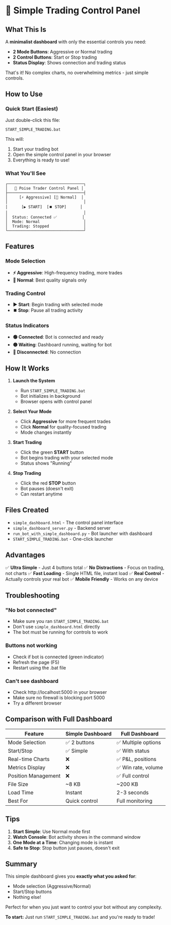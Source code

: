 # 🎯 Simple Trading Control Panel

## What This Is
A **minimalist dashboard** with only the essential controls you need:
- **2 Mode Buttons**: Aggressive or Normal trading
- **2 Control Buttons**: Start or Stop trading
- **Status Display**: Shows connection and trading status

That's it! No complex charts, no overwhelming metrics - just simple controls.

## How to Use

### Quick Start (Easiest)
Just double-click this file:
```
START_SIMPLE_TRADING.bat
```
This will:
1. Start your trading bot
2. Open the simple control panel in your browser
3. Everything is ready to use!

### What You'll See

```
┌─────────────────────────────────┐
│   🚀 Poise Trader Control Panel │
├─────────────────────────────────┤
│     [⚡ Aggressive] [🎯 Normal]  │
│                                 │
│      [▶️ START]  [⏹️ STOP]      │
│                                 │
│  Status: Connected ✅           │
│  Mode: Normal                   │
│  Trading: Stopped               │
└─────────────────────────────────┘
```

## Features

### Mode Selection
- **⚡ Aggressive**: High-frequency trading, more trades
- **🎯 Normal**: Best quality signals only

### Trading Control  
- **▶️ Start**: Begin trading with selected mode
- **⏹️ Stop**: Pause all trading activity

### Status Indicators
- **🟢 Connected**: Bot is connected and ready
- **🟡 Waiting**: Dashboard running, waiting for bot
- **🔴 Disconnected**: No connection

## How It Works

1. **Launch the System**
   - Run `START_SIMPLE_TRADING.bat`
   - Bot initializes in background
   - Browser opens with control panel

2. **Select Your Mode**
   - Click **Aggressive** for more frequent trades
   - Click **Normal** for quality-focused trading
   - Mode changes instantly

3. **Start Trading**
   - Click the green **START** button
   - Bot begins trading with your selected mode
   - Status shows "Running"

4. **Stop Trading**
   - Click the red **STOP** button
   - Bot pauses (doesn't exit)
   - Can restart anytime

## Files Created

- `simple_dashboard.html` - The control panel interface
- `simple_dashboard_server.py` - Backend server
- `run_bot_with_simple_dashboard.py` - Bot launcher with dashboard
- `START_SIMPLE_TRADING.bat` - One-click launcher

## Advantages

✅ **Ultra Simple** - Just 4 buttons total
✅ **No Distractions** - Focus on trading, not charts
✅ **Fast Loading** - Single HTML file, instant load
✅ **Real Control** - Actually controls your real bot
✅ **Mobile Friendly** - Works on any device

## Troubleshooting

### "No bot connected"
- Make sure you ran `START_SIMPLE_TRADING.bat`
- Don't use `simple_dashboard.html` directly
- The bot must be running for controls to work

### Buttons not working
- Check if bot is connected (green indicator)
- Refresh the page (F5)
- Restart using the .bat file

### Can't see dashboard
- Check http://localhost:5000 in your browser
- Make sure no firewall is blocking port 5000
- Try a different browser

## Comparison with Full Dashboard

| Feature | Simple Dashboard | Full Dashboard |
|---------|-----------------|----------------|
| Mode Selection | ✅ 2 buttons | ✅ Multiple options |
| Start/Stop | ✅ Simple | ✅ With status |
| Real-time Charts | ❌ | ✅ P&L, positions |
| Metrics Display | ❌ | ✅ Win rate, volume |
| Position Management | ❌ | ✅ Full control |
| File Size | ~8 KB | ~200 KB |
| Load Time | Instant | 2-3 seconds |
| Best For | Quick control | Full monitoring |

## Tips

1. **Start Simple**: Use Normal mode first
2. **Watch Console**: Bot activity shows in the command window
3. **One Mode at a Time**: Changing mode is instant
4. **Safe to Stop**: Stop button just pauses, doesn't exit

## Summary

This simple dashboard gives you **exactly what you asked for**:
- Mode selection (Aggressive/Normal)
- Start/Stop buttons
- Nothing else!

Perfect for when you just want to control your bot without any complexity.

**To start:** Just run `START_SIMPLE_TRADING.bat` and you're ready to trade!
